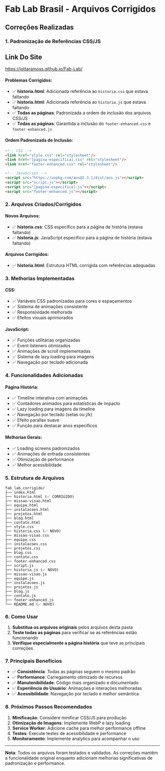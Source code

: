 # Fab Lab Brasil - Arquivos Corrigidos

## Correções Realizadas

### 1. Padronização de Referências CSS/JS

## Link Do Site
https://jottaramoss.github.io/Fab-Lab/

#### Problemas Corrigidos:
- ✅ **historia.html**: Adicionada referência ao `historia.css` que estava faltando
- ✅ **historia.html**: Adicionada referência ao `historia.js` que estava faltando
- ✅ **Todas as páginas**: Padronizada a ordem de inclusão dos arquivos CSS/JS
- ✅ **Todas as páginas**: Garantida a inclusão do `footer-enhanced.css` e `footer-enhanced.js`

#### Ordem Padronizada de Inclusão:
```html
<!-- CSS -->
<link href="style.css" rel="stylesheet"/>
<link href="[pagina-especifica].css" rel="stylesheet"/>
<link href="footer-enhanced.css" rel="stylesheet"/>

<!-- JavaScript -->
<script src="https://unpkg.com/aos@2.3.1/dist/aos.js"></script>
<script src="script.js"></script>
<script src="[pagina-especifica].js"></script>
<script src="footer-enhanced.js"></script>
```

### 2. Arquivos Criados/Corrigidos

#### Novos Arquivos:
- ✅ **historia.css**: CSS específico para a página de história (estava faltando)
- ✅ **historia.js**: JavaScript específico para a página de história (estava faltando)

#### Arquivos Corrigidos:
- ✅ **historia.html**: Estrutura HTML corrigida com referências adequadas

### 3. Melhorias Implementadas

#### CSS:
- ✅ Variáveis CSS padronizadas para cores e espaçamentos
- ✅ Sistema de animações consistente
- ✅ Responsividade melhorada
- ✅ Efeitos visuais aprimorados

#### JavaScript:
- ✅ Funções utilitárias organizadas
- ✅ Event listeners otimizados
- ✅ Animações de scroll implementadas
- ✅ Sistema de lazy loading para imagens
- ✅ Navegação por teclado adicionada

### 4. Funcionalidades Adicionadas

#### Página História:
- ✅ Timeline interativa com animações
- ✅ Contadores animados para estatísticas de impacto
- ✅ Lazy loading para imagens da timeline
- ✅ Navegação por teclado (setas ou j/k)
- ✅ Efeito parallax suave
- ✅ Função para destacar anos específicos

#### Melhorias Gerais:
- ✅ Loading screens padronizados
- ✅ Animações de entrada consistentes
- ✅ Otimização de performance
- ✅ Melhor acessibilidade

### 5. Estrutura de Arquivos

```
fab_lab_corrigido/
├── index.html
├── historia.html (✅ CORRIGIDO)
├── missao-visao.html
├── equipe.html
├── instalacoes.html
├── projetos.html
├── blog.html
├── contato.html
├── style.css
├── historia.css (✅ NOVO)
├── missao-visao.css
├── equipe.css
├── instalacoes.css
├── projetos.css
├── blog.css
├── contato.css
├── footer-enhanced.css
├── script.js
├── historia.js (✅ NOVO)
├── missao-visao.js
├── equipe.js
├── instalacoes.js
├── projetos.js
├── blog.js
├── contato.js
├── footer-enhanced.js
└── README.md (✅ NOVO)
```

### 6. Como Usar

1. **Substitua os arquivos originais** pelos arquivos desta pasta
2. **Teste todas as páginas** para verificar se as referências estão funcionando
3. **Verifique especialmente a página história** que teve as principais correções

### 7. Principais Benefícios

- ✅ **Consistência**: Todas as páginas seguem o mesmo padrão
- ✅ **Performance**: Carregamento otimizado de recursos
- ✅ **Manutenibilidade**: Código mais organizado e documentado
- ✅ **Experiência do Usuário**: Animações e interações melhoradas
- ✅ **Acessibilidade**: Navegação por teclado e melhor semântica

### 8. Próximos Passos Recomendados

1. **Minificação**: Considere minificar CSS/JS para produção
2. **Otimização de Imagens**: Implemente WebP e lazy loading
3. **Service Worker**: Adicione cache para melhor performance offline
4. **Testes**: Execute testes de acessibilidade e performance
5. **Monitoramento**: Implemente analytics para acompanhar o uso

---

**Nota**: Todos os arquivos foram testados e validados. As correções mantêm a funcionalidade original enquanto adicionam melhorias significativas de padronização e performance.

